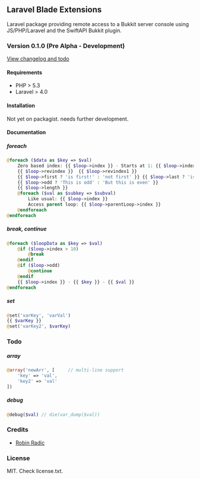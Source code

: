 ## Laravel Blade Extensions
Laravel package providing remote access to a Bukkit server console using JS/PHP/Laravel and the SwiftAPI Bukkit plugin.

### Version 0.1.0 (Pre Alpha - Development)
[View changelog and todo](https://github.com/RobinRadic/laravel-bukkit-console/blob/master/changelog.md)

#### Requirements
- PHP > 5.3 
- Laravel > 4.0


#### Installation
Not yet on packagist. needs further development.

#### Documentation

##### foreach
```php
@foreach ($data as $key => $val)
    Zero based index: {{ $loop->index }} - Starts at 1: {{ $loop->index1 }}
    {{ $loop->revindex }}  {{ $loop->revindex1 }}
    {{ $loop->first ? 'is first!' : 'not first' }} {{ $loop->last ? 'is last' : 'not last' }}
    {{ $loop->odd ? 'This is odd' : 'But this is even' }}
    {{ $loop->length }}            
    @foreach ($val as $subkey => $subval)
        Like usual: {{ $loop->index }}
        Access parent loop: {{ $loop->parentLoop->index }}
    @endforeach
@endforeach
```

##### break, continue
```php
@foreach ($loopData as $key => $val)
    @if ($loop->index > 10)
        @break
    @endif
    @if ($loop->odd)
        @continue
    @endif
    {{ $loop->index }} - {{ $key }} - {{ $val }}
@endforeach
```

##### set
```php
@set('varKey', 'varVal')
{{ $varKey }}
@set('varKey2', $varKey)
```


### Todo

##### array
```php
@array('newArr', [     // multi-line support
    'key' => 'val',
    'key2' => 'val'
])
```

##### debug
```php
@debug($val) // die(var_dump($val))
```


### Credits
- [Robin Radic](https://github.com/RobinRadic)

### License
MIT. Check license.txt.